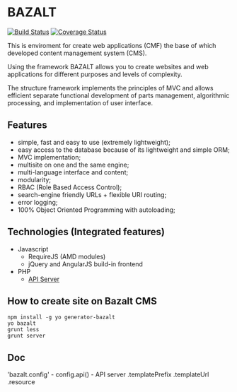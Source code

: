 BAZALT
======
[![Build Status](https://travis-ci.org/esvit/bazalt.png?branch=master)](https://travis-ci.org/esvit/bazalt) [![Coverage Status](https://coveralls.io/repos/esvit/bazalt/badge.png)](https://coveralls.io/r/esvit/bazalt)

This is enviroment for create web applications (CMF) the base of which developed content management system (CMS).

Using the framework BAZALT allows you to create websites and web applications for different purposes and levels of complexity.

The structure framework implements the principles of MVC and allows efficient separate functional development of parts management, algorithmic processing, and implementation of user interface.

Features
--------

- simple, fast and easy to use (extremely lightweight);
- easy access to the database because of its lightweight and simple ORM;
- MVC implementation;
- multisite on one and the same engine;
- multi-language interface and content;
- modularity;
- RBAC (Role Based Access Control);
- search-engine friendly URLs + flexible URI routing;
- error logging;
- 100% Object Oriented Programming with autoloading;

Technologies (Integrated features)
----------------------------------

* Javascript
    - RequireJS (AMD modules)
    - jQuery and AngularJS build-in frontend
* PHP
    - [API Server](https://github.com/esvit/bazalt-api)

How to create site on Bazalt CMS
--------------------------------
```
npm install -g yo generator-bazalt
yo bazalt
grunt less
grunt server
```


Doc
---

'bazalt.config' - config.api() - API server
                        .templatePrefix
                        .templateUrl
                        .resource

